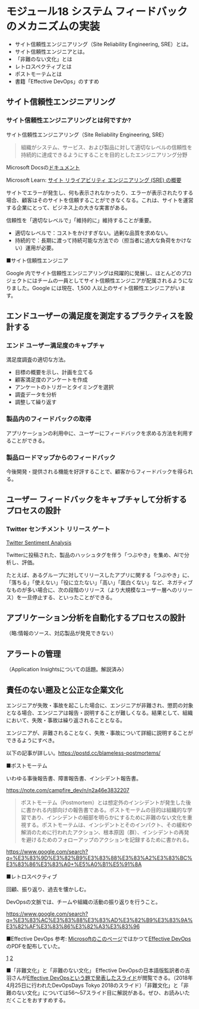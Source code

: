 # モジュール18 システム フィードバックのメカニズムの実装

- サイト信頼性エンジニアリング（Site Reliability Engineering​, SRE）とは。
- サイト信頼性エンジニアとは。
- 「非難のない文化」とは
- レトロスペクティブとは
- ポストモーテムとは
- 書籍「Effective DevOps」のすすめ

## サイト信頼性エンジニアリング

### サイト信頼性エンジニアリングとは何ですか?

サイト信頼性エンジニアリング（Site Reliability Engineering​, SRE）

> 組織がシステム、サービス、および製品に対して適切なレベルの信頼性を持続的に達成できるようにすることを目的としたエンジニアリング分野

Microsoft Docsの[ドキュメント](https://docs.microsoft.com/ja-jp/azure/site-reliability-engineering/)

Microsoft Learn: [サイト リライアビリティ エンジニアリング (SRE) の概要](https://docs.microsoft.com/ja-jp/learn/modules/intro-to-site-reliability-engineering/)

サイトでエラーが発生し、何も表示されなかったり、エラーが表示されたりする場合、顧客はそのサイトを信頼することができなくなる。これは、サイトを運営する企業にとって、ビジネス上の大きな実害がある。

信頼性を「適切なレベルで」「維持的に」維持することが重要。

- 適切なレベルで：コストをかけすぎない。過剰な品質を求めない。
- 持続的で：長期に渡って持続可能な方法での（担当者に過大な負荷をかけない）運用が必要。

■サイト信頼性エンジニア

Google 内でサイト信頼性エンジニアリングは飛躍的に発展し、ほとんどのプロジェクトにはチームの一員としてサイト信頼性エンジニアが配属されるようになりました。Google には現在、1,500 人以上のサイト信頼性エンジニアがいます。

## エンドユーザーの満足度を測定するプラクティスを設計する

### エンド ユーザー満足度のキャプチャ

満足度調査の適切な方法。

- 目標の概要を示し、計画を立てる
- 顧客満足度のアンケートを作成
- アンケートのトリガーとタイミングを選択
- 調査データを分析
- 調整して繰り返す

### 製品内のフィードバックの取得

アプリケーションの利用中に、ユーザーにフィードバックを求める方法を利用することができる。

### 製品ロードマップからのフィードバック

今後開発・提供される機能を好評することで、顧客からフィードバックを得られる。

## ユーザー フィードバックをキャプチャして分析するプロセスの設計

### Twitter センチメント リリース ゲート

[Twitter Sentiment Analysis](https://marketplace.visualstudio.com/items?itemName=ms-devlabs.vss-services-twittersentimentanalysis)

Twitterに投稿された、製品のハッシュタグを伴う「つぶやき」を集め、AIで分析し、評価。

たとえば、あるグループに対してリリースしたアプリに関する「つぶやき」に、「落ちる」「使えない」「役に立たない」「高い」「面白くない」など、ネガティブなものが多い場合に、次の段階のリリース（より大規模なユーザー層へのリリース）を一旦停止する、といったことができる。

## アプリケーション分析を自動化するプロセスの設計

（略:情報のソース、対応製品が発見できない）

## アラートの管理

（Application Insightsについての話題。解説済み）

## 責任のない遡及と公正な企業文化

エンジニアが失敗・事故を起こした場合に、エンジニアが非難され、懲罰の対象となる場合、エンジニアは報告・説明することが難しくなる。結果として、組織において、失敗・事故は繰り返されることとなる。

エンジニアが、非難されることなく、失敗・事故について詳細に説明することができるようにすべき。

以下の記事が詳しい。https://postd.cc/blameless-postmortems/

■ポストモーテム

いわゆる事後報告書、障害報告書、インシデント報告書。

https://note.com/campfire_dev/n/n2a46e3832207

> ポストモーテム（Postmortem）とは想定外のインシデントが発生した後に書かれる内部向けの報告書である。ポストモーテムの目的は組織的な学習であり、インシデントの細部を明らかにするために非難のない文化を重視する。ポストモーテムは、インシデントとそのインパクト、その緩和や解消のために行われたアクション、根本原因（群）、インシデントの再発を避けるためのフォローアップのアクションを記録するために書かれる。

https://www.google.com/search?q=%E3%83%9D%E3%82%B9%E3%83%88%E3%83%A2%E3%83%BC%E3%83%86%E3%83%A0+%E5%A0%B1%E5%91%8A


■レトロスペクティブ

回顧、振り返り、過去を懐かしむ。

DevOpsの文脈では、チームや組織の活動の振り返りを行うこと。

https://www.google.com/search?q=%E3%83%AC%E3%83%88%E3%83%AD%E3%82%B9%E3%83%9A%E3%82%AF%E3%83%86%E3%82%A3%E3%83%96


■Effective DevOps
参考: [Microsoftのこのページ](https://azure.microsoft.com/ja-jp/community/events/devops/)ではかつて[Effective DevOps](https://www.oreilly.co.jp/books/9784873118352/)のPDFを配布していた。

[1](http://www.sauleh.ir/fc98/static_files/materials/Effective_DevOps.pdf)
[2](https://github.com/jblinuxclicks/Free-DevOps-Books-1/blob/master/book/Effective%20DevOps.pdf) 

■「非難文化」と「非難のない文化」
Effective DevOpsの日本語版監訳者の吉羽さんが[Effective DevOpsという題で発表したスライド](https://slide.meguro.ryuzee.com/slides/94)が閲覧できる。（2018年4月25日に行われたDevOpsDays Tokyo 2018のスライド）「非難文化」と「非難のない文化」については56～57スライド目に解説がある。ぜひ、お読みいただくことをおすすめする。
